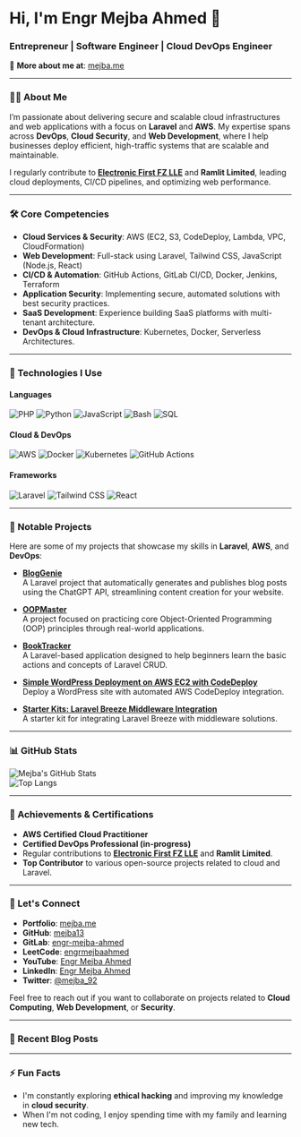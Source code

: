 
# Hi, I'm Engr Mejba Ahmed 👋

### Entrepreneur | Software Engineer | Cloud DevOps Engineer  
🔗 **More about me at**: [mejba.me](https://www.mejba.me)

---

### 👨‍💻 About Me  
I’m passionate about delivering secure and scalable cloud infrastructures and web applications with a focus on **Laravel** and **AWS**. My expertise spans across **DevOps**, **Cloud Security**, and **Web Development**, where I help businesses deploy efficient, high-traffic systems that are scalable and maintainable. 

I regularly contribute to **[Electronic First FZ LLE](https://electronicfirst.com)** and **Ramlit Limited**, leading cloud deployments, CI/CD pipelines, and optimizing web performance.

---

### 🛠️ Core Competencies
- **Cloud Services & Security**: AWS (EC2, S3, CodeDeploy, Lambda, VPC, CloudFormation)
- **Web Development**: Full-stack using Laravel, Tailwind CSS, JavaScript (Node.js, React)
- **CI/CD & Automation**: GitHub Actions, GitLab CI/CD, Docker, Jenkins, Terraform
- **Application Security**: Implementing secure, automated solutions with best security practices.
- **SaaS Development**: Experience building SaaS platforms with multi-tenant architecture.
- **DevOps & Cloud Infrastructure**: Kubernetes, Docker, Serverless Architectures.

---

### 🔧 Technologies I Use
#### **Languages**
![PHP](https://img.shields.io/badge/-PHP-777BB4?style=for-the-badge&logo=php&logoColor=white)
![Python](https://img.shields.io/badge/-Python-3776AB?style=for-the-badge&logo=python&logoColor=white)
![JavaScript](https://img.shields.io/badge/-JavaScript-F7DF1E?style=for-the-badge&logo=javascript&logoColor=black)
![Bash](https://img.shields.io/badge/-Bash-4EAA25?style=for-the-badge&logo=gnu-bash&logoColor=white)
![SQL](https://img.shields.io/badge/-SQL-336791?style=for-the-badge&logo=postgresql&logoColor=white)

#### **Cloud & DevOps**
![AWS](https://img.shields.io/badge/-AWS-232F3E?style=for-the-badge&logo=amazon-aws&logoColor=white)
![Docker](https://img.shields.io/badge/-Docker-2496ED?style=for-the-badge&logo=docker&logoColor=white)
![Kubernetes](https://img.shields.io/badge/-Kubernetes-326CE5?style=for-the-badge&logo=kubernetes&logoColor=white)
![GitHub Actions](https://img.shields.io/badge/-GitHub%20Actions-2088FF?style=for-the-badge&logo=github-actions&logoColor=white)

#### **Frameworks**
![Laravel](https://img.shields.io/badge/-Laravel-FF2D20?style=for-the-badge&logo=laravel&logoColor=white)
![Tailwind CSS](https://img.shields.io/badge/-TailwindCSS-06B6D4?style=for-the-badge&logo=tailwindcss&logoColor=white)
![React](https://img.shields.io/badge/-React-61DAFB?style=for-the-badge&logo=react&logoColor=black)

---

### 🚀 Notable Projects
Here are some of my projects that showcase my skills in **Laravel**, **AWS**, and **DevOps**:

- **[BlogGenie](https://github.com/mejba13/BlogGenie)**  
  A Laravel project that automatically generates and publishes blog posts using the ChatGPT API, streamlining content creation for your website.
  
- **[OOPMaster](https://github.com/mejba13/OOPMaster)**  
  A project focused on practicing core Object-Oriented Programming (OOP) principles through real-world applications.
  
- **[BookTracker](https://github.com/mejba13/BookTracker)**  
  A Laravel-based application designed to help beginners learn the basic actions and concepts of Laravel CRUD.

- **[Simple WordPress Deployment on AWS EC2 with CodeDeploy](https://github.com/mejba13/Simple-WordPress-Deployment-EC2-CodeDeploy)**  
  Deploy a WordPress site with automated AWS CodeDeploy integration.

- **[Starter Kits: Laravel Breeze Middleware Integration](https://github.com/mejba13/Starter-Kits-Breeze-Middleware-Integration)**  
  A starter kit for integrating Laravel Breeze with middleware solutions.

---

### 📊 GitHub Stats
![Mejba's GitHub Stats](https://github-readme-stats.vercel.app/api?username=mejba13&show_icons=true&theme=tokyonight)  
![Top Langs](https://github-readme-stats.vercel.app/api/top-langs/?username=mejba13&layout=compact&theme=tokyonight)

---

### 🏅 Achievements & Certifications
- **AWS Certified Cloud Practitioner**
- **Certified DevOps Professional (in-progress)**
- Regular contributions to **[Electronic First FZ LLE](https://electronicfirst.com)** and **Ramlit Limited**.
- **Top Contributor** to various open-source projects related to cloud and Laravel.

---

### 🔗 Let's Connect
- **Portfolio**: [mejba.me](https://www.mejba.me)
- **GitHub**: [mejba13](https://github.com/mejba13)
- **GitLab**: [engr-mejba-ahmed](https://gitlab.com/engr-mejba-ahmed)
- **LeetCode**: [engrmejbaahmed](https://leetcode.com/u/engrmejbaahmed/)
- **YouTube**: [Engr Mejba Ahmed](https://www.youtube.com/channel/UCfLIuNxRfXT7HmvvB9Ld0SA)
- **LinkedIn**: [Engr Mejba Ahmed](https://linkedin.com/in/engr-mejba-ahmed)
- **Twitter**: [@mejba_92](https://twitter.com/mejba_92)

Feel free to reach out if you want to collaborate on projects related to **Cloud Computing**, **Web Development**, or **Security**.

---

### 📝 Recent Blog Posts
<!-- BLOG-POST-LIST:START -->
<!-- BLOG-POST-LIST:END -->

---

### ⚡ Fun Facts
- I'm constantly exploring **ethical hacking** and improving my knowledge in **cloud security**.
- When I'm not coding, I enjoy spending time with my family and learning new tech.
